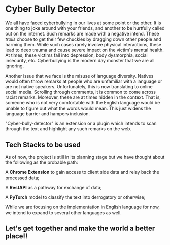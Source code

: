 # Cyber Bully Detector

We all have faced cyberbullying in our lives at some point or the other. It is one thing to joke around with your friends, and another to be hurtfully called out on the internet. Such remarks are made with a negative intend. These *trolls* choose to get their few chuckles by dragging down other people and harming them. While such cases rarely involve physical interactions, these lead to deeo trauma and cause severe impact on the victim's mental health. At times, these victims fall into depression, body dysmorphia, social insecurity, etc. Cyberbullying is the modern day monster that we are all ignoring. 

Another issue that we face is the misuse of language diversity. Natives would often throw remarks at people who are unfamiliar with a language or are not native speakers. Unfortunately, this is now translating to online social media. Scrolling through comments, it is common to come across racist remarks. Moreover, these are at times hidden in the context. That is, someone who is not very comfortable with the English language would be unable to figure out what the words would mean. This just widens the language barrier and hampers inclusion.

"Cyber-bully-detector" is an extension or a plugin which intends to scan through the text and highlight any such remarks on the web. 

## Tech Stacks to be used

As of now, the project is still in its planning stage but we have thought about the following as the probable path:

A **Chrome Extension** to gain access to client side data and relay back the processed data;

A **RestAPI** as a pathway for exchange of data; 

A **PyTorch** model to classify the text into derrogatory or otherwise;

While we are focusing on the implementation in English language for now, we intend to expand to several other languages as well.

## Let's get together and make the world a better place!!
